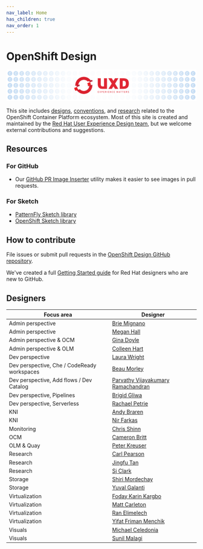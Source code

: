 ```yaml
---
nav_label: Home
has_children: true
nav_order: 1
---
```


# OpenShift Design

![Banner](assets/images/banner.png)

This site includes [designs](./designs), [conventions](./conventions), and [research](./research) related to the OpenShift Container Platform ecosystem. Most of this site is created and maintained by the [Red Hat User Experience Design team](https://www.redhat.com/en/about/product-design), but we welcome external contributions and suggestions.

## Resources

### For GitHub

- Our [GitHub PR Image Inserter](https://andybraren.com/tools/gh-pr-image-inserter.html) utility makes it easier to see images in pull requests.

### For Sketch

- [PatternFly Sketch library](https://sketch.cloud/s/gb1ka)
- [OpenShift Sketch library](https://sketch.cloud/s/mwdww)

## How to contribute

File issues or submit pull requests in the [OpenShift Design GitHub repository](http://github.com/openshift/openshift-origin-design).

We've created a full [Getting Started guide](https://docs.google.com/document/d/1nUY6HjPZ9vLj3Kr4C-FAa-NXgsoHBJOsfE4Wa4KUYl0/edit#heading=h.40qm5r8j6uoz) for Red Hat designers who are new to GitHub.

## Designers

Focus area | Designer
--- | ---
Admin perspective | [Brie Mignano](https://github.com/bmignano)
Admin perspective | [Megan Hall](https://github.com/megan-hall)
Admin perspective & OCM | [Gina Doyle](https://github.com/gdoyle1)
Admin perspective & OLM | [Colleen Hart](https://github.com/beanh66)
Dev perspective | [Laura Wright](https://github.com/lwrigh)
Dev perspective, Che / CodeReady workspaces | [Beau Morley](https://github.com/beaumorley)
Dev perspective, Add flows / Dev Catalog | [Parvathy Vijayakumary Ramachandran](https://github.com/parvathyvr)
Dev perspective, Pipelines | [Brigid Gliwa](https://github.com/bgliwa01)
Dev perspective, Serverless| [Rachael Petrie](https://github.com/rachael-phillips)
KNI | [Andy Braren](https://github.com/andybraren)
KNI | [Nir Farkas](https://github.com/nirfarkas)
Monitoring | [Chris Shinn](https://github.com/cshinn)
OCM | [Cameron Britt](https://github.com/ncameronbritt)
OLM & Quay | [Peter Kreuser](https://github.com/itsptk)
Research | [Carl Pearson](https://github.com/carljpearson)
Research | [Jingfu Tan](https://github.com/jingfu-tan)
Research | [Sj Clark](https://github.com/essjaysee)
Storage | [Shiri Mordechay](https://github.com/shirimordechay)
Storage | [Yuval Galanti](https://github.com/yuvalgalanti)
Virtualization | [Foday Karin Kargbo](https://github.com/fkargbo)
Virtualization | [Matt Carleton](https://github.com/matthewcarleton)
Virtualization | [Ran Elimelech](https://github.com/Ranelim)
Virtualization | [Yifat Friman Menchik](https://github.com/yfrimanm)
Visuals | [Michael Celedonia](https://github.com/mceledonia)
Visuals | [Sunil Malagi](https://github.com/sunilmalagi)
